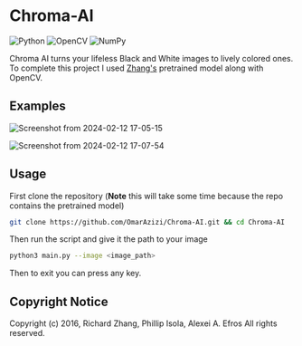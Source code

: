 # Chroma-AI
![Python](https://img.shields.io/badge/python-3670A0?style=for-the-badge&logo=python&logoColor=ffdd54)
![OpenCV](https://img.shields.io/badge/opencv-%23white.svg?style=for-the-badge&logo=opencv&logoColor=white)
![NumPy](https://img.shields.io/badge/numpy-%23013243.svg?style=for-the-badge&logo=numpy&logoColor=white)

Chroma AI turns your lifeless Black and White images to lively colored ones. To complete this project I used [Zhang's](https://github.com/richzhang/colorization) pretrained model along with OpenCV.

## Examples
![Screenshot from 2024-02-12 17-05-15](https://github.com/OmarAzizi/Chroma-AI/assets/110500643/234bf00a-3bef-416f-947a-cce74c62ffbb)


![Screenshot from 2024-02-12 17-07-54](https://github.com/OmarAzizi/Chroma-AI/assets/110500643/455bc679-aab0-4dc1-8474-0adf8589e147)


## Usage 
First clone the repository (**Note** this will take some time because the repo contains the pretrained model)

```bash
git clone https://github.com/OmarAzizi/Chroma-AI.git && cd Chroma-AI
```

Then run the script and give it the path to your image

```bash
python3 main.py --image <image_path>
```

Then to exit you can press any key.

## Copyright Notice
Copyright (c) 2016, Richard Zhang, Phillip Isola, Alexei A. Efros
All rights reserved.
